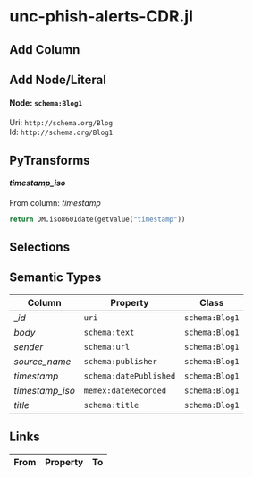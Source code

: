 # unc-phish-alerts-CDR.jl

## Add Column

## Add Node/Literal
#### Node: `schema:Blog1`
Uri: `http://schema.org/Blog`
<br/>Id: `http://schema.org/Blog1`


## PyTransforms
#### _timestamp_iso_
From column: _timestamp_
``` python
return DM.iso8601date(getValue("timestamp"))
```


## Selections

## Semantic Types
| Column | Property | Class |
|  ----- | -------- | ----- |
| __id_ | `uri` | `schema:Blog1`|
| _body_ | `schema:text` | `schema:Blog1`|
| _sender_ | `schema:url` | `schema:Blog1`|
| _source_name_ | `schema:publisher` | `schema:Blog1`|
| _timestamp_ | `schema:datePublished` | `schema:Blog1`|
| _timestamp_iso_ | `memex:dateRecorded` | `schema:Blog1`|
| _title_ | `schema:title` | `schema:Blog1`|


## Links
| From | Property | To |
|  --- | -------- | ---|
